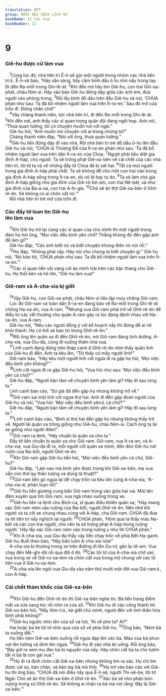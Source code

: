```yaml
---
translation: BPT
group: MƯƠI HAI SÁCH LỊCH SỬ
bookName: II Các Vua 
bookNumber: 12
---
```


<div class="title"><h1>9</h1><h3>Giê-hu được cử làm vua</h3></div>
<span class="verse 2vua_9_1"> <sup>1</sup>Cùng lúc đó, nhà tiên tri Ê-li-sê gọi một người trong nhóm các nhà tiên tri<a data-toggle="tooltip" data-placement="bottom" title="Nguyên văn, “con của các nhà tiên tri.” Đây là các nhà tiên tri hay những người đang học để trở thành tiên tri.">⚓</a>. Ê-li-sê bảo, “Hãy sẵn sàng, hãy cầm bình dầu ô liu nhỏ nầy trong tay. Đi đến Ra-mốt trong Ghi-lê-át.</span>
<span class="verse 2vua_9_2"><sup>2</sup>Khi đến nơi hãy tìm Giê-hu, con trai Giô-sa-phát, cháu Nim-si. Hãy vào bảo Giê-hu đứng dậy giữa các anh em, đưa người vào phòng trong.</span>
<span class="verse 2vua_9_3"><sup>3</sup>Rồi lấy bình đổ dầu trên đầu Giê-hu và nói, ‘CHÚA phán như sau: Ta đã bổ nhiệm ngươi làm vua trên Ít-ra-en.’ Sau đó mở cửa trốn đi. Đừng chần chờ!”<br/></span>
<span class="verse 2vua_9_4"> <sup>4</sup>Vậy chàng thanh niên, tức nhà tiên tri, đi đến Ra-mốt trong Ghi-lê-át.</span>
<span class="verse 2vua_9_5"><sup>5</sup>Khi đến nơi, anh thấy các sĩ quan trong quân đội đang ngồi họp. Anh nói, “Thưa quan tướng, tôi có chuyện muốn nói với ngài.”<br/> Giê-hu hỏi, “Anh muốn nói chuyện với ai trong chúng ta?”<br/> Chàng thanh niên đáp, “Nói với ông, thưa quan tướng.”<br/></span>
<span class="verse 2vua_9_6"> <sup>6</sup>Giê-hu liền đứng dậy đi vào nhà. Rồi nhà tiên tri trẻ đổ dầu ô-liu lên đầu Giê-hu và nói, “CHÚA là Thượng Đế của Ít-ra-en phán như sau: ‘Ta đã bổ nhiệm ngươi làm vua trên dân Ít-ra-en của Chúa.</span>
<span class="verse 2vua_9_7"><sup>7</sup>Ngươi phải tiêu diệt gia đình A-háp, chủ ngươi. Ta sẽ trừng phạt Giê-xa-bên về cái chết của các nhà tiên tri, tôi tớ ta và về những đầy tớ Chúa đã bị sát hại.</span>
<span class="verse 2vua_9_8"><sup>8</sup>Tất cả mọi người trong gia đình A-háp phải chết. Ta sẽ không để cho một con trai nào trong gia đình A-háp sống trong Ít-ra-en, dù nô lệ hay tự do.</span>
<span class="verse 2vua_9_9"><sup>9</sup>Ta sẽ làm cho gia đình A-háp giống như gia đình của Giê-rô-bô-am, con trai Nê-bát, và như gia đình của Ba-a-sa, con trai A-hi-gia.</span>
<span class="verse 2vua_9_10"><sup>10</sup>Chó sẽ ăn thịt Giê-xa-bên ở Ghít-rê-ên. Sẽ không có ai chôn cất nó.’”<br/> Rồi nhà tiên tri trẻ mở cửa trốn đi.<br/></span>
<div class="title"><h3>Các đầy tớ loan tin Giê-hu<br/>lên làm vua</h3></div>
<span class="verse 2vua_9_11"> <sup>11</sup>Khi Giê-hu trở lại cùng các sĩ quan của chủ mình thì một người trong đám họ hỏi ông, “Mọi việc đều bình yên chớ? Thằng khùng đó đến gặp anh để làm gì?”<br/> Giê-hu đáp, “Các anh biết nó và biết chuyện khùng điên nó nói rồi.”<br/></span>
<span class="verse 2vua_9_12"> <sup>12</sup>Họ đáp, “Không phải vậy. Hãy nói cho chúng ta biết chuyện gì.” Giê-hu nói, “Nó bảo tôi, ‘CHÚA phán như sau: Ta đã bổ nhiệm ngươi làm vua trên Ít-ra-en.’”<br/></span>
<span class="verse 2vua_9_13"> <sup>13</sup>Các sĩ quan liền vội vàng cởi áo mình trải trên các bậc thang cho Giê-hu. Họ thổi kèn và hô lớn, “Giê-hu làm vua!”<br/></span>
<div class="title"><h3>Giô-ram và A-cha-xia bị giết</h3></div>
<span class="verse 2vua_9_14"> <sup>14</sup>Vậy Giê-hu, con Giô-sa-phát, cháu Nim-si liền lập mưu chống Giô-ram.<br/> Lúc đó Giô-ram và toàn dân Ít-ra-en đang bảo vệ Ra-mốt trong Ghi-lê-át chống Ha-xa-ên, vua A-ram.</span>
<span class="verse 2vua_9_15"><sup>15</sup>Nhưng vua Giô-ram phải trở về Ghít-rê-ên để điều trị các vết thương cho quân A-ram gây ra lúc đang đánh nhau với Ha-xa-ên, vua A-ram.<br/> Giê-hu nói, “Nếu các ngươi đồng ý với kế hoạch nầy thì đừng để ai rời khỏi thành. Họ có thể sẽ báo tin trong Ghít-rê-ên.”<br/></span>
<span class="verse 2vua_9_16"> <sup>16</sup>Rồi ông lên quân xa đi đến Ghít-rê-ên, nơi Giô-ram đang tịnh dưỡng. A-cha-xia, vua Giu-đa, cũng đi xuống thăm nhà vua.<br/></span>
<span class="verse 2vua_9_17"> <sup>17</sup>Lính canh đang đứng trên tháp canh ở Ghít-rê-ên nhìn thấy quân lính của Giê-hu đi đến. Anh ta kêu lên, “Tôi thấy có mấy người lính!”<br/> Giô-ram bảo, “Hãy kêu một người lính cỡi ngựa đi ra gặp họ hỏi, ‘Mọi việc đều bình yên không?’”<br/></span>
<span class="verse 2vua_9_18"> <sup>18</sup>Lính cỡi ngựa đi ra gặp Giê-hu hỏi, “Vua hỏi như sau: ‘Mọi việc đều bình yên cả chứ?’”<br/> Giê-hu đáp, “Ngươi bận tâm về chuyện bình yên làm gì? Hãy đi sau lưng ta.”<br/> Lính canh báo cáo, “Sứ giả đã đến gặp họ nhưng không trở về.”<br/></span>
<span class="verse 2vua_9_19"> <sup>19</sup>Giô-ram sai một lính cỡi ngựa thứ hai. Anh đi đến gặp đoàn người của Giê-hu và nói, “Vua hỏi: ‘Mọi việc đều bình yên<a data-toggle="tooltip" data-placement="bottom" title="Đây là một lời chào hỏi.">⚓</a> cả chứ?’”<br/> Giê-hu đáp, “Ngươi bận tâm về chuyện bình yên làm gì? Hãy đi sau lưng ta.”<br/></span>
<span class="verse 2vua_9_20"> <sup>20</sup>Lính canh báo cáo, “Binh sĩ thứ hai đến gặp họ nhưng không thấy trở về. Người lái quân xa trông giống như Giê-hu, cháu Nim-si. Cách ông ta lái xe giống như người điên!”<br/></span>
<span class="verse 2vua_9_21"> <sup>21</sup>Giô-ram ra lệnh, “Hãy chuẩn bị quân xa cho ta.”<br/> Đầy tớ liền chuẩn bị quân xa cho Giô-ram. Giô-ram, vua Ít-ra-en, và A-cha-xia, vua Giu-đa đi ra, mỗi người cỡi quân xa mình, đến đón Giê-hu nơi vườn của Na-bốt, người Ghít-rê-ên.<br/></span>
<span class="verse 2vua_9_22"> <sup>22</sup>Khi Giô-ram gặp Giê-hu liền hỏi, “Mọi việc đều bình yên cả chứ, Giê-hu?”<br/> Giê-hu đáp, “Làm sao mà bình yên được trong khi Giê-xa-bên, mẹ vua vẫn còn thờ lạy thần tượng và dùng tà thuật?”<br/></span>
<span class="verse 2vua_9_23"> <sup>23</sup>Giô-ram liền gò ngựa lại để chạy trốn và kêu lớn cùng A-cha-xia, “A-cha-xia ơi, phản loạn rồi!”<br/></span>
<span class="verse 2vua_9_24"> <sup>24</sup>Giê-hu liền giương cung bắn Giô-ram trúng vào giữa hai vai. Mũi tên đâm xuyên qua tim Giô-ram, vua ngã nhào xuống trong xe.<br/></span>
<span class="verse 2vua_9_25"> <sup>25</sup>Giê-hu liền ra lệnh cho Bích-ca, sĩ quan điều khiển quân xa, “Hãy mang xác Giô-ram ném vào ruộng của Na-bốt, người Ghít-rê-ên. Nên nhớ khi ngươi và ta cỡi xe chung nhau cùng với A-háp, cha Giô-ram. CHÚA đã đưa ra lời tiên tri nầy nghịch lại người:</span>
<span class="verse 2vua_9_26"><sup>26</sup>CHÚA phán, ‘Hôm qua ta thấy máu Na-bốt và các con trai người, cho nên ta sẽ trừng phạt A-háp trong ruộng người.’ Hãy lấy xác Giô-ram ném vào trong ruộng y như lời CHÚA phán.”<br/></span>
<span class="verse 2vua_9_27"> <sup>27</sup>Khi A-cha-xia, vua Giu-đa thấy vậy liền chạy trốn về phía Bết-Ha-ganh. Giê-hu đuổi theo bảo, “Hãy bắn luôn A-cha-xia nữa!”<br/> A-cha-xia bị thương trong xe trên đường đi lên Gu-rơ, gần Íp-lê-am. Vua chạy đến Mê-ghi-đô rồi qua đời ở đó.</span>
<span class="verse 2vua_9_28"><sup>28</sup>Các tôi tớ của A-cha-xia chở xác vua trong xe về Giê-ru-sa-lem và chôn cất vua trong mộ chung với các tổ tiên vua ở Giê-ru-sa-lem.<br/></span>
<span class="verse 2vua_9_29"> <sup>29</sup>A-cha-xia lên ngôi vua Giu-đa vào năm thứ mười một đời vua Giô-ram<a data-toggle="tooltip" data-placement="bottom" title="Nguyên văn, “Giô-ram con của A-háp.”">⚓</a>, con A-háp.<br/></span>
<div class="title"><h3>Cái chết thảm khốc của Giê-xa-bên</h3></div>
<span class="verse 2vua_9_30"> <sup>30</sup>Khi Giê-hu đến Ghít-rê-ên thì Giê-xa-bên nghe tin. Bà liền trang điểm mắt và sửa sang tóc rồi nhìn ra cửa sổ.</span>
<span class="verse 2vua_9_31"><sup>31</sup>Khi Giê-hu đi vào cổng thành thì Giê-xa-bên hỏi, “Nầy Xim-ri<a data-toggle="tooltip" data-placement="bottom" title="Xim-ri giết Ê-la và gia đình của Ba-a-sa, vua Ít-ra-en nhiều năm trước. Xem thêm I Vua 16:8-12.">⚓</a>, kẻ giết chủ mình, ngươi đến với tinh thần hòa bình phải không?”<br/></span>
<span class="verse 2vua_9_32"> <sup>32</sup>Giê-hu ngước nhìn lên cửa sổ và hỏi, “Ai về phe ta? Ai?”<br/> Hai hoặc ba kẻ tôi tớ nhìn qua cửa sổ về phía Giê-hu.</span>
<span class="verse 2vua_9_33"><sup>33</sup>Ông bảo, “Ném bà ta xuống đất.”<br/> Họ liền ném Giê-xa-bên xuống rồi ngựa đạp lên xác bà. Máu của bà phun vọt lên tường và dính lên ngựa.</span>
<span class="verse 2vua_9_34"><sup>34</sup>Giê-hu đi vào nhà ăn uống. Rồi ông bảo, “Bây giờ ra xem mụ đàn bà bị nguyền rủa nầy. Hãy chôn cất bà ta cho tươm tất vì bà là con gái vua.”<br/></span>
<span class="verse 2vua_9_35"> <sup>35</sup>Họ đi ra định chôn cất Giê-xa-bên nhưng không tìm ra xác. Họ chỉ tìm được cái sọ, bàn chân, và bàn tay bà mà thôi.</span>
<span class="verse 2vua_9_36"><sup>36</sup>Họ trở vào báo cáo với Giê-hu thì ông bảo, “CHÚA đã nói điều nầy qua Ê-li-sê, người Thi-sê-be, tôi tớ Ngài: Chó sẽ ăn thịt Giê-xa-bên ở Ghít-rê-ên.</span>
<span class="verse 2vua_9_37"><sup>37</sup>Xác bà sẽ như phân bón ruộng trong xứ Ghít-rê-ên. Sẽ không ai nhận ra bà mà nói rằng ‘đây là Giê-xa-bên.’”<br/></span>
